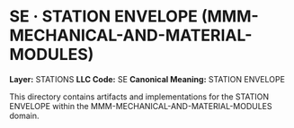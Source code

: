 # SE · STATION ENVELOPE (MMM-MECHANICAL-AND-MATERIAL-MODULES)

**Layer:** STATIONS
**LLC Code:** SE
**Canonical Meaning:** STATION ENVELOPE

This directory contains artifacts and implementations for the STATION ENVELOPE within the MMM-MECHANICAL-AND-MATERIAL-MODULES domain.
